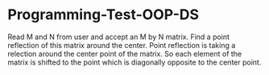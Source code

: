 # Programming-Test-OOP-DS

Read M and N from user and accept an M by N matrix. Find a point reflection of this matrix around the center. Point reflection is taking a relection around the center point of the matrix. So each element of the matrix is shifted to the point which is diagonally opposite to the center point.
